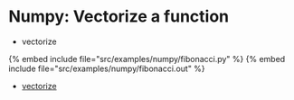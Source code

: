 # Numpy: Vectorize a function


* vectorize

{% embed include file="src/examples/numpy/fibonacci.py" %}
{% embed include file="src/examples/numpy/fibonacci.out" %}

* [vectorize](https://docs.scipy.org/doc/numpy/reference/generated/numpy.vectorize.html)


